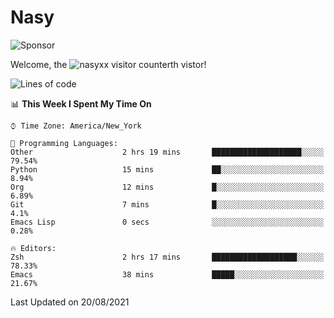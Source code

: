 # Nasy

<!--
<p align="center">
<img height="200" src="https://github-readme-stats.vercel.app/api?username=nasyxx&count_private=true&show_icons=true&theme=dracula&include_all_commits=true"/>
<img height="200" src="https://github-readme-stats.vercel.app/api/top-langs/?username=nasyxx&theme=dracula&hide=html,jupyter+notebook&count_private=true&show_icons=true"/>
</p>

  
----------------
-->

![Sponsor](https://img.shields.io/static/v1.svg?label=Sponsor&message=%E2%9D%A4&logo=GitHub&style=flat&color=pink)
 
Welcome, the ![nasyxx visitor counter](https://count.getloli.com/get/@nasyxx?theme=rule34)th vistor!
 
<!--START_SECTION:waka-->
![Lines of code](https://img.shields.io/badge/From%20Hello%20World%20I%27ve%20Written-5.4%20million%20lines%20of%20code-blue)

📊 **This Week I Spent My Time On** 

```text
⌚︎ Time Zone: America/New_York

💬 Programming Languages: 
Other                    2 hrs 19 mins       ████████████████████░░░░░   79.54% 
Python                   15 mins             ██░░░░░░░░░░░░░░░░░░░░░░░   8.94% 
Org                      12 mins             █░░░░░░░░░░░░░░░░░░░░░░░░   6.89% 
Git                      7 mins              █░░░░░░░░░░░░░░░░░░░░░░░░   4.1% 
Emacs Lisp               0 secs              ░░░░░░░░░░░░░░░░░░░░░░░░░   0.28%

🔥 Editors: 
Zsh                      2 hrs 17 mins       ███████████████████░░░░░░   78.33% 
Emacs                    38 mins             █████░░░░░░░░░░░░░░░░░░░░   21.67%

```


 Last Updated on 20/08/2021
<!--END_SECTION:waka-->

<!-- ![visitors](https://visitor-badge.laobi.icu/badge?page_id=nasyxx.nasyxx) -->
